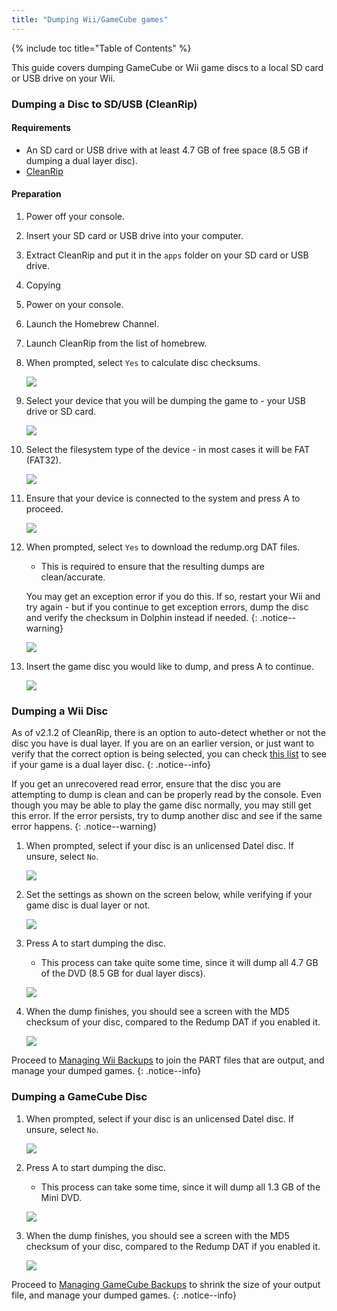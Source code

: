 ```yaml
---
title: "Dumping Wii/GameCube games"
---
```


{% include toc title="Table of Contents" %}

This guide covers dumping GameCube or Wii game discs to a local SD card or USB drive on your Wii.

### Dumping a Disc to SD/USB (CleanRip)

#### Requirements

+ An SD card or USB drive with at least 4.7 GB of free space (8.5 GB if dumping a dual layer disc).
+ [CleanRip](https://oscwii.org/library/app/cleanrip)

#### Preparation

1. Power off your console.
1. Insert your SD card or USB drive into your computer.
1. Extract CleanRip and put it in the `apps` folder on your SD card or USB drive.
1. Copying
1. Power on your console.
1. Launch the Homebrew Channel.
1. Launch CleanRip from the list of homebrew.
1. When prompted, select `Yes` to calculate disc checksums.

    ![](/images/homebrew/CleanRip/checksum.png)

1. Select your device that you will be dumping the game to - your USB drive or SD card.

    ![](/images/homebrew/CleanRip/device.png)

1. Select the filesystem type of the device - in most cases it will be FAT (FAT32).

    ![](/images/homebrew/CleanRip/filesystem.png)

1. Ensure that your device is connected to the system and press A to proceed.

    ![](/images/homebrew/CleanRip/insertdevice.png)

1. When prompted, select `Yes` to download the redump.org DAT files.
    + This is required to ensure that the resulting dumps are clean/accurate.

    You may get an exception error if you do this. If so, restart your Wii and try again - but if you continue to get exception errors, dump the disc and verify the checksum in Dolphin instead if needed.
    {: .notice--warning}

    ![](/images/homebrew/CleanRip/redump.png)

1. Insert the game disc you would like to dump, and press A to continue.

    ![](/images/homebrew/CleanRip/insertdisc.png)

### Dumping a Wii Disc

As of v2.1.2 of CleanRip, there is an option to auto-detect whether or not the disc you have is dual layer. If you are on an earlier version, or just want to verify that the correct option is being selected, you can check [this list](https://wiki.dolphin-emu.org/index.php?title=Category:Dual_Layer_Disc_games) to see if your game is a dual layer disc.
{: .notice--info}

If you get an unrecovered read error, ensure that the disc you are attempting to dump is clean and can be properly read by the console. Even though you may be able to play the game disc normally, you may still get this error. If the error persists, try to dump another disc and see if the same error happens.
{: .notice--warning}

1. When prompted, select if your disc is an unlicensed Datel disc. If unsure, select `No`.

    ![](/images/homebrew/CleanRip/dateldisc.png)

1. Set the settings as shown on the screen below, while verifying if your game disc is dual layer or not.

    ![](/images/homebrew/CleanRip/wiisettings.png)

1. Press A to start dumping the disc.
    + This process can take quite some time, since it will dump all 4.7 GB of the DVD (8.5 GB for dual layer discs).

    ![](/images/homebrew/CleanRip/wiiprogress.png)

1. When the dump finishes, you should see a screen with the MD5 checksum of your disc, compared to the Redump DAT if you enabled it.

    ![](/images/homebrew/CleanRip/wiidumpcomplete.png)

Proceed to [Managing Wii Backups](wii-backups) to join the PART files that are output, and manage your dumped games.
{: .notice--info}

### Dumping a GameCube Disc

1. When prompted, select if your disc is an unlicensed Datel disc. If unsure, select `No`.

    ![](/images/homebrew/CleanRip/dateldisc.png)

1. Press A to start dumping the disc.
    + This process can take some time, since it will dump all 1.3 GB of the Mini DVD.

    ![](/images/homebrew/CleanRip/gcprogress.png)

1. When the dump finishes, you should see a screen with the MD5 checksum of your disc, compared to the Redump DAT if you enabled it.

    ![](/images/homebrew/CleanRip/gcdumpcomplete.png)

Proceed to [Managing GameCube Backups](gc-backups) to shrink the size of your output file, and manage your dumped games.
{: .notice--info}